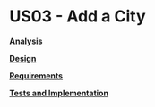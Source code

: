 # US03 - Add a City


**[Analysis](ysis/US03-analysis.md)**

**[Design](gn/US03-design.md)**

**[Requirements](irements-engineering/US03-requirements.md)**

**[Tests and Implementation](s-and-implementation/US03-tests-and-implementation.md)**